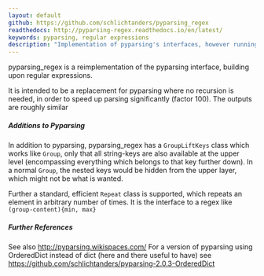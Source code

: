 ```yaml
---
layout: default
github: https://github.com/schlichtanders/pyparsing_regex
readthedocs: http://pyparsing-regex.readthedocs.io/en/latest/
keywords: pyparsing, regular expressions
description: "Implementation of pyparsing's interfaces, however running on regular expressions."
---
```


pyparsing_regex is a reimplementation of the pyparsing interface, building upon regular expressions.

It is intended to be a replacement for pyparsing where no recursion is needed, in order to speed up parsing
significantly (factor 100). The outputs are roughly similar

##### Additions to Pyparsing
In addition to pyparsing, pyparsing_regex has a ``GroupLiftKeys`` class which works like ``Group``, only that all string-keys
are also available at the upper level (encompassing everything which belongs to that key further down). In a normal
``Group``, the nested keys would be hidden from the upper layer, which might not be what is wanted.

Further a standard, efficient ``Repeat`` class is supported, which repeats an element in arbitrary number of times. It
is the interface to a regex like ``(group-content){min, max}``


##### Further References
See also  http://pyparsing.wikispaces.com/
For a version of pyparsing using OrderedDict instead of dict (here and there useful to have) see https://github.com/schlichtanders/pyparsing-2.0.3-OrderedDict
